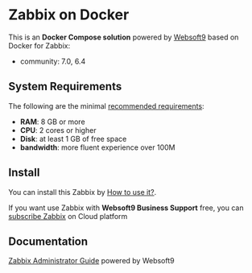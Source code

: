 # Zabbix on Docker  

This is an **Docker Compose solution** powered by [Websoft9](https://www.websoft9.com) based on Docker for Zabbix:


 - community:  7.0, 6.4


## System Requirements

The following are the minimal [recommended requirements](https://www.zabbix.com/documentation/current/en/manual/installation/requirements):

* **RAM**: 8 GB or more
* **CPU**: 2 cores or higher
* **Disk**: at least 1 GB of free space
* **bandwidth**: more fluent experience over 100M  

## Install

You can install this Zabbix by [How to use it?](https://github.com/Websoft9/docker-library#how-to-use-it).   

If you want use Zabbix with **Websoft9 Business Support** free, you can [subscribe Zabbix](https://www.websoft9.com/apps) on Cloud platform

## Documentation

[Zabbix Administrator Guide](https://support.websoft9.com/docs/zabbix) powered by Websoft9
